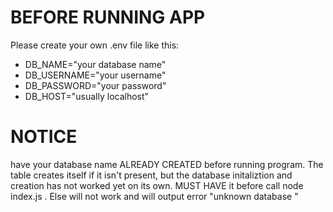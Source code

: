 # BEFORE RUNNING APP
Please create your own .env file like this:

* DB_NAME="your database name"
* DB_USERNAME="your username"
* DB_PASSWORD="your password"
* DB_HOST="usually localhost"	

# NOTICE
have your database name ALREADY CREATED before running program. The table creates itself if it isn't present, but the database initaliztion and creation has not worked yet on its own. MUST HAVE it before call node index.js . Else will not work and will output error "unknown database <name>"
